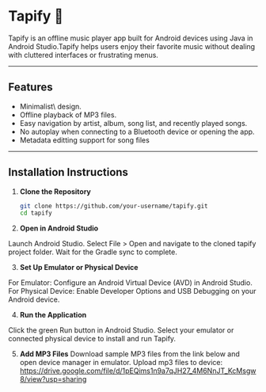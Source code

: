 # Tapify 🎵  
Tapify is an offline music player app built for Android devices using Java in Android Studio.Tapify helps users enjoy their favorite music without dealing with cluttered interfaces or frustrating menus.  

---

## Features  
- Minimalist\ design.  
- Offline playback of MP3 files.  
- Easy navigation by artist, album, song list, and recently played songs.  
- No autoplay when connecting to a Bluetooth device or opening the app.
- Metadata editting support for song files

---

## Installation Instructions  

1. **Clone the Repository**  
   ```bash  
   git clone https://github.com/your-username/tapify.git  
   cd tapify  
2. **Open in Android Studio**

Launch Android Studio.
Select File > Open and navigate to the cloned tapify project folder.
Wait for the Gradle sync to complete.

3. **Set Up Emulator or Physical Device**

For Emulator: Configure an Android Virtual Device (AVD) in Android Studio.
For Physical Device: Enable Developer Options and USB Debugging on your Android device.

4. **Run the Application**

Click the green Run button in Android Studio.
Select your emulator or connected physical device to install and run Tapify.

5. **Add MP3 Files**
Download sample MP3 files from the link below and open device manager in emulator. Upload mp3 files to device:
https://drive.google.com/file/d/1pEQims1n9a7qJH27_4M6NnJT_KcMsgw8/view?usp=sharing
